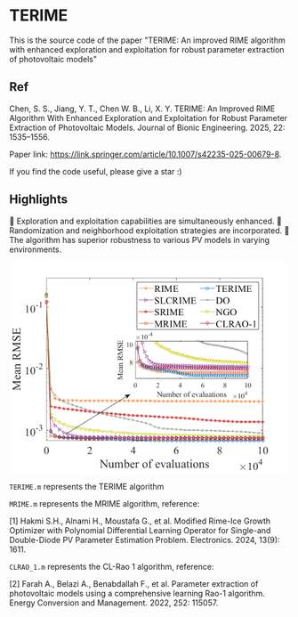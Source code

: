# TERIME
This is the source code of the paper "TERIME: An improved RIME algorithm with enhanced exploration and exploitation for robust parameter extraction of photovoltaic models"

## Ref
Chen, S. S., Jiang, Y. T., Chen W. B., Li, X. Y. TERIME: An Improved RIME Algorithm With Enhanced Exploration and Exploitation for Robust Parameter Extraction of Photovoltaic Models. Journal of Bionic Engineering. 2025, 22: 1535–1556.

Paper link: https://link.springer.com/article/10.1007/s42235-025-00679-8.

If you find the code useful, please give a star :)
## Highlights
	Exploration and exploitation capabilities are simultaneously enhanced.
	Randomization and neighborhood exploitation strategies are incorporated.
	The algorithm has superior robustness to various PV models in varying environments.


![image](https://github.com/dirge1/TERIME/blob/main/DDM_result.png)

`TERIME.m` represents the TERIME algorithm

`MRIME.m`  represents the MRIME algorithm, reference:

[1] Hakmi S.H., Alnami H., Moustafa G., et al. Modified Rime-Ice Growth Optimizer with Polynomial Differential Learning Operator for Single-and Double-Diode PV Parameter Estimation Problem. Electronics. 2024, 13(9): 1611.

`CLRAO_1.m` represents the CL-Rao 1 algorithm, reference:

[2] Farah A., Belazi A., Benabdallah F., et al. Parameter extraction of photovoltaic models using a comprehensive learning Rao-1 algorithm. Energy Conversion and Management. 2022, 252: 115057.
